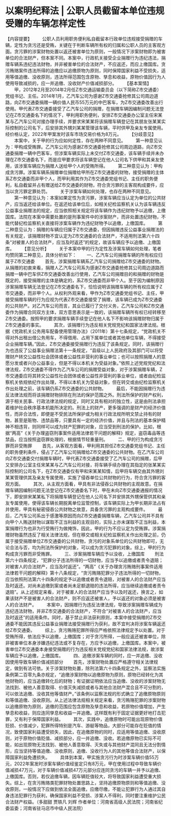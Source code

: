# 以案明纪释法 | 公职人员截留本单位违规受赠的车辆怎样定性

【内容提要】
　　公职人员利用职务便利私自截留本行政单位违规接受捐赠的车辆，定性为贪污还是受贿，关键在于判断车辆所有权的归属和公职人员的主客观方面。贪污罪的涉案财物处置以返还被害单位为原则，一般情况下涉案财物即为被害单位的合法财产，但本案不同。本案中，行政机关接受企业捐赠行为违纪违法，捐赠车辆系违纪违法财物，并非被害单位的合法财产，不应返还，而应上缴国库。贪污贿赂案件违法所得的追缴应以追缴原物为原则，同时保障国家利益不受损失，适用等值追缴、没收原则，违法所得范围包含原物、孳息和收益，原物价值因行为人使用导致减损的，应一并追缴、没收财产价值减损部分。
　　【基本案情】
　　甲，2012年2月至2014年2月任Z市交通运输委员会（以下简称Z市交通委）党组书记、主任。2014年1月，乙汽车公司为感谢Z市交通委抢修其公司周边道路，向Z市交通委捐赠一辆价值人民币55万元的中巴客车，为Z市交通委改善出行使用。甲代表Z市交通委接受了乙汽车公司的捐赠，在捐赠车辆因编制问题无法登记在Z市交通委名下的情况下，甲利用职务便利，安排Z市交通委办公室主任宋某某与乙汽车公司对接办理手续，并要求宋某某将该捐赠车辆登记在其朋友张某某实际控制的公司名下，后安排其外甥刘某某管理该车辆，平时供甲及亲友专属使用。经价格认定，2022年甲案发时该车市场交易价格为8万元。
　　【分歧意见】
　　本案中，关于甲的行为应如何定性，存在两种不同意见。
　　第一种意见认为：甲构成受贿罪。乙汽车公司为感谢Z市交通委抢修其公司周边道路，向Z市交通委捐赠一辆中巴客车，但涉案车辆实际上未交付Z市交通委，该车辆手续并未办理在Z市交通委名下，而是应甲要求将该车辆登记在他人公司名下供甲和其亲友使用，该涉案车辆应为捐赠人送给甲个人的受贿所得。
　　第二种意见认为：甲构成贪污罪。涉案车辆系捐赠单位捐赠给甲所在Z市交通委的财物，接受捐赠的主体系Z市交通委而非甲个人，而甲利用其作为Z市交通委党组书记、主任的职务便利，私自截留并占有赠送给Z市交通委的财物，符合贪污罪的主客观构成要件，应当以贪污罪定罪处罚。
　　关于涉案车辆如何处理，也存在两种不同意见。
　　第一种意见认为：本案如果定性为贪污罪，涉案车辆应当认定为单位的公共财产，应当返还给该单位。在返还给该单位后，如相关纪检监察机关认为该车辆违反公益事业捐赠法的规定，应当依照相关规定将该车辆作为违纪财物予以追缴，上缴国库。法院在本案中需要处置的是刑事案件中的涉案财产，而非处置违纪财物，不能代替纪检监察机关直接将涉案车辆作为违纪财物予以追缴，上缴国库。
　　第二种意见认为：捐赠的车辆应归属于Z市交通委，但因捐赠违反公益事业捐赠法的有关规定，该捐赠财物不宜认定为Z市交通委的合法财产，不适用刑法第六十四条“对被害人的合法财产，应当及时返还”的规定，故该车辆应予以追缴、上缴国库。
　　【意见分析】
　　关于本案中甲的行为定性及涉案车辆如何处理，笔者均赞同第二种意见，具体分析如下：
　　一、乙汽车公司捐赠车辆的所有权应归属于Z市交通委
　　首先，涉案捐赠车辆系乙汽车公司捐赠给Z市交通委的财物。从捐赠的初衷来看，捐赠人乙汽车公司系为感谢Z市交通委抢修其公司周边道路而捐赠一辆中巴车供Z市交通委改善出行使用，乙汽车公司捐赠目的和捐赠的财物是既定的，接受捐赠的主体是确定的，系Z市交通委而非甲个人。至于因为编制原因涉案捐赠车辆无法登记在Z市交通委名下，恰恰说明该捐赠车辆的所有权应属于Z市交通委，而非甲个人。从权利外观来看，甲作为Z市交通委党组书记、主任，甲接受捐赠车辆的行为应视为代表Z市交通委接受了捐赠，该车辆已成为Z市交通委的公共财产。对乙汽车公司而言，其业已履行了交付义务，乙汽车公司和Z市交通委作为捐赠合同双方主体，双方意思表示是一致的，该捐赠车辆所有权已经转移至Z市交通委。按照甲的要求捐赠车辆手续登记在他人名下不影响该捐赠财物归属于Z市交通委的事实。
　　其次，该捐赠行为违反相关党规党纪和国家法律法规。根据《党政机关公务用车配备使用管理办法》（2011年）第十七条规定，“党政机关不得对外出租出借公务用车，不得借用、占用下属单位或者其他单位车辆，不得接受企业捐赠车辆。”因此，Z市交通委接受捐赠行为违反了该条规定。同时，该捐赠行为也违反了公益事业捐赠法第十一条规定，“县级以上人民政府及其部门可以将受赠财产转交公益性社会团体或者公益性非营利的事业单位；也可以按照捐赠人的意愿分发或者兴办公益事业，但是不得以本机关为受益对象。”依照上述党规党纪和法律法规，Z市交通委不得作为乙汽车公司的捐赠受益对象，对于涉案捐赠车辆，Z市交通委应将其转交公益性社会团体或者公益性非营利的事业单位，或者由纪检监察机关依规依纪作出处理，不得以本机关为受益对象，但在转交或由纪检监察机关作出处理之前，该车辆仍系Z市交通委的公共财物。
　　最后，不能因捐赠行为违反法律法规而将该捐赠财物排除在刑法的保护范围之外。刑法所保护的财产权利，源于相关民事、行政法律法规的规定，同时又具有相对的独立性，这是由刑法承担着维护社会秩序基本机能所决定的。刑法上的财产，更多强调的是财产的经济价值性，而非合法性，即便是不受民法所保护或为相关行政法规所明文禁止持有的财物，甚至是赃物、违禁品等，只要具有一定的经济价值，并且与刑法的基本保护精神不相违背，则同样可以成为财产犯罪的对象，应当受到刑法的保护。比如，根据“两高”《关于办理盗窃刑事案件适用法律若干问题的解释》规定，盗窃毒品等违禁品，应当按照盗窃罪处理的，根据情节轻重量刑。
　　二、甲的行为构成贪污罪而非受贿罪
　　首先，从客观方面看，甲利用其担任Z市交通委党组书记、主任的职务便利条件，侵占了乙汽车公司捐赠给Z市交通委的公共财物。在乙汽车公司向Z市交通委交付捐赠车辆时，甲代表Z市交通委接受了乙汽车公司的捐赠，后甲又安排办公室主任宋某某与乙汽车公司对接，将车辆手续办理在其指定的张某某实际控制的公司名下，在Z市交通委仅有甲和宋某某知情，后甲将车辆交由其外甥刘某某管理供其及亲友专属使用，实施了侵吞单位公共财物的行为，符合贪污罪的客观方面。
　　其次，从主观方面看，甲具有非法侵吞公共财物的主观故意。在捐赠车辆因编制问题无法登记在Z市交通委名下时，甲在未向Z市交通委通报的情况下，即安排宋某某私下将捐赠车辆登记在他人公司名下并安排其外甥保管供其和亲友专属使用，使得该车辆长期脱离单位监管控制，该车辆实际上为甲长期非法占有并使用，甲具有秘密侵吞公共财物之故意，具备贪污罪的主观构成要件。
　　最后，乙汽车公司系出于感激等原因而向Z市交通委捐赠车辆，乙汽车公司并不具有向甲个人贿送财物以谋取不正当利益的主观目的，实际上亦未谋取不正当利益，本案捐赠行为也非为行受贿行为做掩饰，因此，甲的行为不应认定为受贿罪。涉案捐赠财物虽然违反了相关法律法规，但在移交或相关纪检监察机关作出处理之前，仍属于接受捐赠单位Z市交通委的公共财物，贪污的对象系单位的公共财物即可，无论合法与否，均为刑法所保护的对象，可以成为贪污犯罪的对象。综上，甲的行为构成贪污罪而非受贿罪。
　　三、涉案捐赠车辆应予以没收，上缴国库
　　刑法第六十四条规定，“犯罪分子违法所得的一切财物，应当予以追缴或者责令退赔；对被害人的合法财产，应当及时返还”。“两高”《关于办理贪污贿赂刑事案件适用法律若干问题的解释》第十八条规定，“贪污贿赂犯罪分子违法所得的一切财物，应当依照刑法第六十四条的规定予以追缴或者责令退赔，对被害人的合法财产应当及时返还。对尚未追缴到案或者尚未足额退赔的违法所得，应当继续追缴或者责令退赔”。从上述规定来看，对于被害人的合法财产应当予以及时返还，换言之，如果该财产不是被害人的合法财产，则不应返还被害人，予以返还的对象必须是被害人的合法财产。
　　本案中，因捐赠行为违反法律法规，导致涉案捐赠车辆成为违纪违法财物，并非Z市交通委的合法财产，不符合“对被害人的合法财产，应当及时返还”的适用条件。同时，基于禁止非法获利原则，本案中接受捐赠的Z市交通委不能因其违反公益事业捐赠法接受捐赠行为获利，故不宜判决将涉案车辆返还给Z市交通委。
　　综上，贪污贿赂犯罪所得应严格依照法律规定予以处置。对于受贿所得，依法应予以追缴，上缴国库；对于贪污所得，一般应返还被害单位，除非被害单位本身涉嫌违纪违法或不复存在，方应予以追缴，上缴国库。本案中，被害单位Z市交通委本身接受捐赠的行为违反相关党规党纪和国家法律法规，故涉案车辆应予以追缴，上缴国库。
　　四、追缴涉案车辆的同时，应一并追缴、没收因使用导致车辆价值减损部分
　　首先，涉案财物处置应严格遵守相关法律规定，做到有法可依。关于涉案财物处置，除刑法第六十四条规定之外，监察法实施条例第二百零九条亦规定，“追缴涉案财物以追缴原物为原则，原物已经转化为其他财物的，应当追缴转化后的财物；有证据证明依法应当追缴、没收的涉案财物无法找到、被他人善意取得、价值灭失减损或者与其他合法财产混合且不可分割的，可以依法追缴、没收其他等值财产。”该条例以监察法规的形式确立了追缴原物原则和等值追缴、没收原则。从上述法律法规相关规定来看，贪污贿赂犯罪的涉案财物以追缴原物为原则，追缴的范围应包含原物及孳息和收益，若原物价值增加，产生孳息和收益，则应连同孳息和收益一并追缴。这样既有利于固定证据更好地打击犯罪，又有利于保障国家利益。
　　其次，实践中，追缴原物时可能出现原物价值贬损、价值减少，犯罪所得特别是汽车、游艇等物品，大部分可能存在贬值的情况，致使国家利益遭受损失，因此，在追缴原物的同时，应适用等值追缴、没收原则，对于原物价值贬值、减损部分，应一并追缴、没收。若追缴原物已实际不可能，如出现原物无法找到、被他人善意取得、灭失或与其他财产混同且无法分割情形，应当坚持等值追缴、没收原则，追缴、没收行为人的其他等值合法财产，以保障国家利益免遭损失。
　　具体到本案，甲实施贪污行为时涉案车辆价值55万元，2022年案发时涉案车辆价值经鉴定只有8万元，甲在使用过程中导致车辆价值减损47万元，对于车辆价值减损47万元部分应连同贪污的车辆一并予以追缴、上缴国库。否则，若仅追缴车辆，因车辆贬值较大，将导致国家利益遭受重大损失。综上，在贪污贿赂类犯罪财物处置思路上，坚持追缴原物原则和等值追缴、没收原则，一般情况下应做到依法全面追缴，应缴尽缴，不能让犯罪行为人通过其自身违法犯罪行为获利，确保国家利益不受损、涉案人不得利，同时要注重维护公民合法财产权益。（多甜甜 贾轶凡 刘辉 作者单位：河南省高级人民法院；河南省纪委监委；河南省驻马店市中级人民法院）